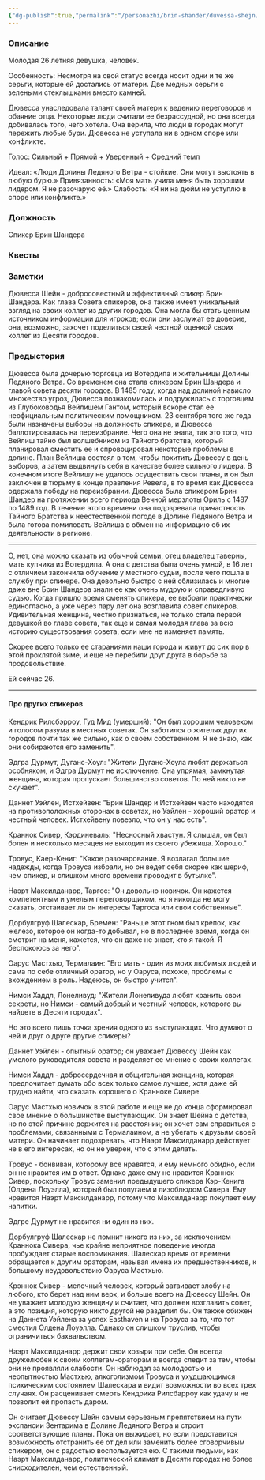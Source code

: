 ```yaml
---
{"dg-publish":true,"permalink":"/personazhi/brin-shander/duvessa-shejn/"}
---
```


### Описание

Молодая 26 летняя девушка, человек.

Особенность: Несмотря на свой статус всегда носит одни и те же серьги, которые ей достались от матери. Две медных серьги с зелеными стеклышками вместо камней.

Дювесса унаследовала талант своей матери к ведению переговоров и обаяние отца. Некоторые люди считали ее безрассудной, но она всегда добивалась того, чего хотела. Она верила, что люди в городах могут пережить любые бури. Дювесса не уступала ни в одном споре или конфликте.

Голос: Сильный + Прямой + Уверенный + Средний темп

Идеал: «Люди Долины Ледяного Ветра - стойкие. Они могут выстоять в любую бурю.» Привязанность: «Моя мать учила меня быть хорошим лидером. Я не разочарую её.» Слабость: «Я ни на дюйм не уступлю в споре или конфликте.»

### Должность

Спикер Брин Шандера

### Квесты



### Заметки

Дювесса Шейн - добросовестный и эффективный спикер Брин Шандера. Как глава Совета спикеров, она также имеет уникальный взгляд на своих коллег из других городов. Она могла бы стать ценным источником информации для игроков; если они заслужат ее доверие, она, возможно, захочет поделиться своей честной оценкой своих коллег из Десяти городов.

### Предыстория

Дювесса была дочерью торговца из Вотердипа и жительницы Долины Ледяного Ветра. Со временем она стала спикером Брин Шандера и главой совета десяти городов. В 1485 году, когда над долиной нависло множество угроз, Дювесса познакомилась и подружилась с торговцем из Глубоководья Вейлишем Гантом, который вскоре стал ее неофициальным политическим помощником. 23 сентября того же года были назначены выборы на должность спикера, и Дювесса баллотировалась на переизбрание. Чего она не знала, так это того, что Вейлиш тайно был волшебником из Тайного братства, который планировал сместить ее и спровоцировал некоторые проблемы в долине. План Вейлиша состоял в том, чтобы похитить Дювессу в день выборов, а затем выдвинуть себя в качестве более сильного лидера. В конечном итоге Вейлишу не удалось осуществить свои планы, и он был заключен в тюрьму в конце правления Ревела, в то время как Дювесса одержала победу на переизбрании. Дювесса была спикером Брин Шандер на протяжении всего периода Вечной мерзлоты Ориль с 1487 по 1489 год. В течение этого времени она подозревала причастность Тайного Братства к неестественной погоде в Долине Ледяного Ветра и была готова помиловать Вейлиша в обмен на информацию об их деятельности в регионе. 

---

О, нет, она можно сказать из обычной семьи, отец владелец таверны, мать купчиха из Вотердипа. А она с детства была очень умной, в 16 лет с отличием закончила обучение у местного судьи, после чего пошла в службу при спикере. Она довольно быстро с ней сблизилась и многие даже вне Брин Шандера знали ее как очень мудрую и справедливую судью. Когда пришло время сменять спикера, ее выбрали практически единогласно, а уже через пару лет она возглавила совет спикеров. Удивительная женщина, честно признаться, не только стала первой девушкой во главе совета, так еще и самая молодая глава за всю историю существования совета, если мне не изменяет память.

Скорее всего только ее стараниями наши города и живут до сих пор в этой проклятой зиме, и еще не перебили друг друга в борьбе за продовольствие.

Ей сейчас 26.

---

#### Про других спикеров

Кендрик Рилсбэрроу, Гуд Мид (умерший): "Он был хорошим человеком и голосом разума в местных советах. Он заботился о жителях других городов почти так же сильно, как о своем собственном. Я не знаю, как они собираются его заменить".

Эдгра Дурмут, Дуганс-Хоул: "Жители Дуганс-Хоула любят держаться особняком, и Эдгра Дурмут не исключение. Она упрямая, замкнутая женщина, которая пропускает большинство советов. По ней никто не скучает".

Даннет Уэйлен, Истхейвен: "Брин Шандер и Истхейвен часто находятся на противоположных сторонах в советах, но Уэйлен - хороший оратор и честный человек. Истхейвену повезло, что он у нас есть".

Краннок Сивер, Кэрдиневаль: "Несносный хвастун. Я слышал, он был болен и несколько месяцев не выходил из своего убежища. Хорошо."

Тровус, Каер-Кениг: "Какое разочарование. Я возлагал большие надежды, когда Тровуса избрали, но он ведет себя скорее как шериф, чем спикер, и слишком много времени проводит в бутылке".

Наэрт Максилданарр, Таргос: "Он довольно новичок. Он кажется компетентным и умелым переговорщиком, но я никогда не могу сказать, отстаивает ли он интересы Таргоса или свои собственные".

Дорбулгруф Шалескар, Бремен: "Раньше этот гном был крепок, как железо, которое он когда-то добывал, но в последнее время, когда он смотрит на меня, кажется, что он даже не знает, кто я такой. Я беспокоюсь за него".

Оарус Мастхью, Термалаин: "Его мать - один из моих любимых людей и сама по себе отличный оратор, но у Оаруса, похоже, проблемы с вхождением в роль. Надеюсь, он быстро учится".

Нимси Хаддл, Лонеливуд: "Жители Лонеливуда любят хранить свои секреты, но Нимси - самый добрый и честный человек, которого вы найдете в Десяти городах".

Но это всего лишь точка зрения одного из выступающих. Что думают о ней и друг о друге другие спикеры?

Даннет Уэйлен - опытный оратор; он уважает Дювессу Шейн как умелого руководителя совета и разделяет ее мнение о своих коллегах.

Нимси Хаддл - добросердечная и общительная женщина, которая предпочитает думать обо всех только самое лучшее, хотя даже ей трудно найти, что сказать хорошего о Кранноке Сивере.

Оарус Мастхью новичок в этой работе и еще не до конца сформировал свое мнение о большинстве выступающих. Он знает Шейна с детства, но по этой причине держится на расстоянии; он хочет сам справиться с проблемами, связанными с Термалаином, а не убегать к друзьям своей матери. Он начинает подозревать, что Наэрт Максилданарр действует не в его интересах, но он не уверен, что с этим делать.

Тровус - бонвиван, которому все нравятся, и ему немного обидно, если он не нравится им в ответ. Однако даже ему не нравится Краннок Сивер, поскольку Тровус заменил предыдущего спикера Кэр-Кенига (Олдена Лоуэлла), который был попугаем и лизоблюдом Сивера. Ему нравится Наэрт Максилданарр, потому что Максилданарр покупает ему напитки.

Эдгре Дурмут не нравится ни один из них.

Дорбулгруф Шалескар не помнит никого из них, за исключением Краннока Сивера, чье крайне неприятное поведение иногда пробуждает старые воспоминания. Шалескар время от времени обращается к другим ораторам, называя имена их предшественников, к большому неудовольствию Оаруса Мастхью.

Крэннок Сивер - мелочный человек, который затаивает злобу на любого, кто берет над ним верх, и больше всего на Дювессу Шейн. Он не уважает молодую женщину и считает, что должен возглавить совет, а это позиция, которую никто другой не разделил бы. Он также обижен на Даннета Уэйлена за успех Easthaven и на Тровуса за то, что тот сместил Олдена Лоуэлла. Однако он слишком труслив, чтобы ограничиться бахвальством.

Наэрт Максилданарр держит свои козыри при себе. Он всегда дружелюбен к своим коллегам-ораторам и всегда следит за тем, чтобы они не проявляли слабости. Он наблюдал за молодостью и неопытностью Мастхью, алкоголизмом Тровуса и ухудшающимся психическим состоянием Шалескара и видит возможности во всех трех случаях. Он расценивает смерть Кендрика Рилсбарроу как удачу и не позволит ей пропасть даром.

Он считает Дювессу Шейн самым серьезным препятствием на пути экспансии Зентарима в Долине Ледяного Ветра и строит соответствующие планы. Пока он выжидает, но если представится возможность отстранить ее от дел или заменить более сговорчивым спикером, он с радостью воспользуется ею. С такими людьми, как Наэрт Максилданарр, политический климат в Десяти городах не более снисходителен, чем естественный.